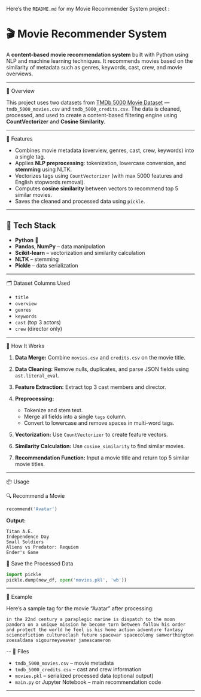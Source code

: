 Here’s the `README.md` for my Movie Recommender System project :

# 🎬 Movie Recommender System

A **content-based movie recommendation system** built with Python using NLP and machine learning techniques. It recommends movies based on the similarity of metadata such as genres, keywords, cast, crew, and movie overviews.

---

📌 Overview

This project uses two datasets from [TMDb 5000 Movie Dataset](https://www.kaggle.com/datasets/tmdb/tmdb-movie-metadata) — `tmdb_5000_movies.csv` and `tmdb_5000_credits.csv`. 
The data is cleaned, processed, and used to create a content-based filtering engine using **CountVectorizer** and **Cosine Similarity**.

---

🚀 Features

* Combines movie metadata (overview, genres, cast, crew, keywords) into a single tag.
* Applies **NLP preprocessing**: tokenization, lowercase conversion, and **stemming** using NLTK.
* Vectorizes tags using `CountVectorizer` (with max 5000 features and English stopwords removal).
* Computes **cosine similarity** between vectors to recommend top 5 similar movies.
* Saves the cleaned and processed data using `pickle`.

---

## 🧰 Tech Stack

* **Python** 🐍
* **Pandas**, **NumPy** – data manipulation
* **Scikit-learn** – vectorization and similarity calculation
* **NLTK** – stemming
* **Pickle** – data serialization

---

 🗂 Dataset Columns Used

* `title`
* `overview`
* `genres`
* `keywords`
* `cast` (top 3 actors)
* `crew` (director only)

---

 🔧 How It Works

1. **Data Merge:** Combine `movies.csv` and `credits.csv` on the movie title.
2. **Data Cleaning:** Remove nulls, duplicates, and parse JSON fields using `ast.literal_eval`.
3. **Feature Extraction:** Extract top 3 cast members and director.
4. **Preprocessing:**

   * Tokenize and stem text.
   * Merge all fields into a single `tags` column.
   * Convert to lowercase and remove spaces in multi-word tags.
5. **Vectorization:** Use `CountVectorizer` to create feature vectors.
6. **Similarity Calculation:** Use `cosine_similarity` to find similar movies.
7. **Recommendation Function:** Input a movie title and return top 5 similar movie titles.

---

 📦 Usage

🔍 Recommend a Movie

```python
recommend('Avatar')
```

**Output:**

```
Titan A.E.
Independence Day
Small Soldiers
Aliens vs Predator: Requiem
Ender's Game
```

 💾 Save the Processed Data

```python
import pickle
pickle.dump(new_df, open('movies.pkl', 'wb'))
```

---

 🧪 Example

Here’s a sample tag for the movie “Avatar” after processing:

```
in the 22nd century a paraplegic marine is dispatch to the moon pandora on a unique mission he become torn between follow his order and protect the world he feel is his home action adventure fantasy sciencefiction cultureclash future spacewar spacecolony samworthington zoesaldana sigourneyweaver jamescameron
```

--
 📁 Files

* `tmdb_5000_movies.csv` – movie metadata
* `tmdb_5000_credits.csv` – cast and crew information
* `movies.pkl` – serialized processed data (optional output)
* `main.py` or Jupyter Notebook – main recommendation code

---
